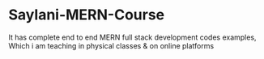 # Saylani-MERN-Course
It has complete end to end MERN full stack development codes examples, Which i am teaching in physical classes &amp; on online platforms
